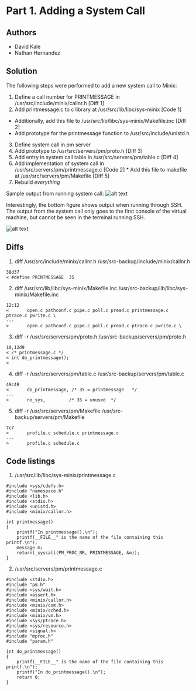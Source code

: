 # Part 1. Adding a System Call

## Authors
* David Kale
* Nathan Hernandez

## Solution
The following steps were performed to add a new system call to Minix:

1. Define a call number for PRINTMESSAGE in /usr/src/include/minix/callnr.h [Diff 1]
2. Add printmessage.c to c library at /usr/src/lib/libc/sys-minix [Code 1]
  * Additionally, add this file to /usr/src/lib/libc/sys-minix/Makefile.inc [Diff 2]
  * Add prototype for the printmessage function to /usr/src/include/unistd.h
3. Define system call in pm server
  1. Add prototype to /usr/src/servers/pm/proto.h [Diff 3]
  2. Add entry in system call table in /usr/src/servers/pm/table.c [Diff 4]
  3. Add implementation of system call in /usr/src/servers/pm/printmessage.c [Code 2]
    * Add this file to makefile at /usr/src/servers/pm/Makefile [Diff 5]
4. Rebuild *everything*

Sample output from running system call:
![alt text](screenshots/lab6_1.PNG?raw=true "Fig1")

Interestingly, the bottom figure shows output when running through SSH. The output from the
system call only goes to the first console of the virtual machine, but cannot be seen in the
terminal running SSH.

![alt text](screenshots/lab6_2.PNG?raw=true "Fig2")

## Diffs
1. diff /usr/src/include/minix/callnr.h /usr/src-backup/include/minix/callnr.h
  ```
  38d37
  < #define PRINTMESSAGE  35
  ```

2. diff /usr/src/lib/libc/sys-minix/Makefile.inc /usr/src-backup/lib/libc/sys-minix/Makefile.inc
  ```
  12c12
  <       open.c pathconf.c pipe.c poll.c pread.c printmessage.c ptrace.c pwrite.c \
  ---
  >       open.c pathconf.c pipe.c poll.c pread.c ptrace.c pwrite.c \
  ```

3. diff -r /usr/src/servers/pm/proto.h /usr/src-backup/servers/pm/proto.h
  ```
  10,12d9
  < /* printmessage.c */
  < int do_printmessage();
  <
  ```

4. diff -r /usr/src/servers/pm/table.c /usr/src-backup/servers/pm/table.c
  ```
  49c49
  <       do_printmessage, /* 35 = printmessage   */
  ---
  >       no_sys,         /* 35 = unused  */
  ```

5. diff -r /usr/src/servers/pm/Makefile /usr/src-backup/servers/pm/Makefile
  ```
  7c7
  <       profile.c schedule.c printmessage.c
  ---
  >       profile.c schedule.c
  ```

## Code listings
1. /usr/src/lib/libc/sys-minix/printmessage.c
  ```
  #include <sys/cdefs.h>
  #include "namespace.h"
  #include <lib.h>
  #include <stdio.h>
  #include <unistd.h>
  #include <minix/callnr.h>
  
  int printmessage()
  {
      printf("In printmessage().\n");
      printf(__FILE__" is the name of the file containing this printf.\n");
      message m;
      return(_syscall(PM_PROC_NR, PRINTMESSAGE, &m));
  }
  ```

2. /usr/src/servers/pm/printmessage.c
  ```
  #include <stdio.h>
  #include "pm.h"
  #include <sys/wait.h>
  #include <assert.h>
  #include <minix/callnr.h>
  #include <minix/com.h>
  #include <minix/sched.h>
  #include <minix/vm.h>
  #include <sys/ptrace.h>
  #include <sys/resource.h>
  #include <signal.h>
  #include "mproc.h"
  #include "param.h"
  
  int do_printmessage()
  {
      printf(__FILE__" is the name of the file containing this printf.\n");
      printf("In do_printmessage().\n");
      return 0;
  }
  ```
